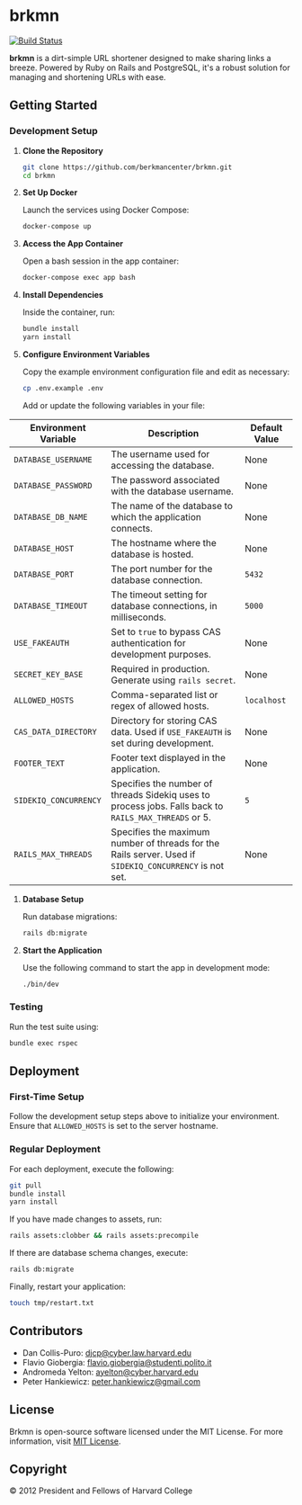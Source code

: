 # brkmn

[![Build Status](https://circleci.com/gh/berkmancenter/brkmn.svg?style=shield)](https://circleci.com/gh/berkmancenter/brkmn)

**brkmn** is a dirt-simple URL shortener designed to make sharing links a breeze. Powered by Ruby on Rails and PostgreSQL, it's a robust solution for managing and shortening URLs with ease.

## Getting Started

### Development Setup

1. **Clone the Repository**

   ```bash
   git clone https://github.com/berkmancenter/brkmn.git
   cd brkmn
   ```

2. **Set Up Docker**

   Launch the services using Docker Compose:

   ```bash
   docker-compose up
   ```

3. **Access the App Container**

   Open a bash session in the app container:

   ```bash
   docker-compose exec app bash
   ```

4. **Install Dependencies**

   Inside the container, run:

   ```bash
   bundle install
   yarn install
   ```

5. **Configure Environment Variables**

   Copy the example environment configuration file and edit as necessary:

   ```bash
   cp .env.example .env
   ```

   Add or update the following variables in your  file:

| Environment Variable   | Description                                                                                          | Default Value   |
|------------------------|------------------------------------------------------------------------------------------------------|-----------------|
| `DATABASE_USERNAME`    | The username used for accessing the database.                                                        | None            |
| `DATABASE_PASSWORD`    | The password associated with the database username.                                                  | None            |
| `DATABASE_DB_NAME`     | The name of the database to which the application connects.                                          | None            |
| `DATABASE_HOST`        | The hostname where the database is hosted.                                                           | None            |
| `DATABASE_PORT`        | The port number for the database connection.                                                         | `5432`          |
| `DATABASE_TIMEOUT`     | The timeout setting for database connections, in milliseconds.                                       | `5000`          |
| `USE_FAKEAUTH`         | Set to `true` to bypass CAS authentication for development purposes.                                 | None            |
| `SECRET_KEY_BASE`      | Required in production. Generate using `rails secret`.                                               | None            |
| `ALLOWED_HOSTS`        | Comma-separated list or regex of allowed hosts.                                                      | `localhost`     |
| `CAS_DATA_DIRECTORY`   | Directory for storing CAS data. Used if `USE_FAKEAUTH` is set during development.                    | None            |
| `FOOTER_TEXT`          | Footer text displayed in the application.                                                            | None            |
| `SIDEKIQ_CONCURRENCY`  | Specifies the number of threads Sidekiq uses to process jobs. Falls back to `RAILS_MAX_THREADS` or 5.| `5`             |
| `RAILS_MAX_THREADS`    | Specifies the maximum number of threads for the Rails server. Used if `SIDEKIQ_CONCURRENCY` is not set.| None          |

1. **Database Setup**

   Run database migrations:

   ```bash
   rails db:migrate
   ```

2. **Start the Application**

   Use the following command to start the app in development mode:

   ```bash
   ./bin/dev
   ```

### Testing

Run the test suite using:

```bash
bundle exec rspec
```

## Deployment

### First-Time Setup

Follow the development setup steps above to initialize your environment. Ensure that `ALLOWED_HOSTS` is set to the server hostname.

### Regular Deployment

For each deployment, execute the following:

```bash
git pull
bundle install
yarn install
```

If you have made changes to assets, run:

```bash
rails assets:clobber && rails assets:precompile
```

If there are database schema changes, execute:

```bash
rails db:migrate
```

Finally, restart your application:

```bash
touch tmp/restart.txt
```

## Contributors

- Dan Collis-Puro: [djcp@cyber.law.harvard.edu](mailto:djcp@cyber.law.harvard.edu)
- Flavio Giobergia: [flavio.giobergia@studenti.polito.it](mailto:flavio.giobergia@studenti.polito.it)
- Andromeda Yelton: [ayelton@cyber.harvard.edu](mailto:ayelton@cyber.harvard.edu)
- Peter Hankiewicz: [peter.hankiewicz@gmail.com](mailto:peter.hankiewicz@gmail.com)

## License

Brkmn is open-source software licensed under the MIT License. For more information, visit [MIT License](http://www.opensource.org/licenses/mit-license.php).

## Copyright

© 2012 President and Fellows of Harvard College
